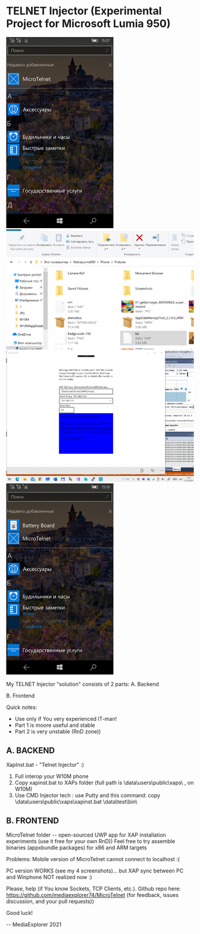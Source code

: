 ﻿TELNET Injector (Experimental Project for Microsoft Lumia 950)
================================================================

![screenshot1](shot1.png "screenshot1")
![screenshot2](shot2.png "screenshot2")
![screenshot3](shot3.png "screenshot3")
![screenshot4](shot4.png "screenshot4")


My TELNET Injector "solution" consists of 2 parts:
A. Backend

B. Frontend


Quick notes:
* Use only if You very experienced IT-man!
* Part 1 is moore useful and stable
* Part 2 is very unstable (RnD zone))


A. BACKEND
----------

XapInst.bat  - "Telnet Injector" :)

1) Full interop your W10M phone 
2) Copy xapinst.bat to XAPs folder (full path is \data\users\public\xaps\ , on W10M)
3) Use CMD Injector tech : use Putty and this command:
copy \data\users\public\xaps\xapinst.bat \data\test\bin\


B. FRONTEND
-----------
MicroTelnet folder -- open-sourced UWP app for XAP installation experiments (use it free for your own RnD))
Feel free to try assemble binaries (appxbundle packages) for x86 and ARM targets

Problems: Mobile version of MicroTelnet cannot connect to localhost :( 

PC version WORKS (see my 4 screenshots)... but XAP sync between PC and Winphone NOT realized now :)
 
Please, help (if You know Sockets, TCP Clients, etc.).
Github repo here:
 https://github.com/mediaexplorer74/MicroTelnet 
(for feedback, issues discussion, and your pull requests))




Good luck! 

-- MediaExplorer 2021
